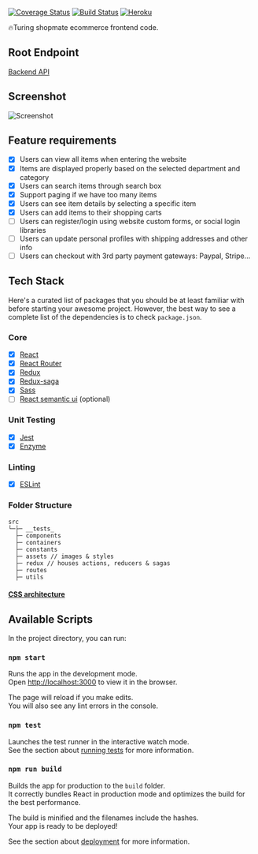 [![Coverage Status](https://coveralls.io/repos/github/p8ul/shopmate-ecommerce-frontend/badge.svg?branch=develop&cacheBuster=1)](https://coveralls.io/github/p8ul/shopmate-ecommerce-frontend?branch=develop&cacheBuster=1)
[![Build Status](https://travis-ci.org/p8ul/shopmate-ecommerce-frontend.svg?branch=develop&cacheBuster=1)](https://travis-ci.org/p8ul/shopmate-ecommerce-frontend)
[![Heroku](https://heroku-badge.herokuapp.com/?app=shopmate&style=flat)](https://shopmate.herokuapp.com/)

🔥Turing shopmate ecommerce frontend code.

## Root Endpoint
[Backend API](backendapi.turing.com/docs)

## Screenshot
![Screenshot](/screenshots/screenshot.gif?raw=true "Screenshot")
## Feature requirements
- [x] Users can view all items when entering the website
- [x] Items are displayed properly based on the selected department and category
- [x] Users can search items through search box
- [x] Support paging if we have too many items
- [x] Users can see item details by selecting a specific item
- [x] Users can add items to their shopping carts
- [ ] Users can register/login using website custom forms, or social login libraries
- [ ] Users can update personal profiles with shipping addresses and other info
- [ ] Users can checkout with 3rd party payment gateways: Paypal, Stripe…

## Tech Stack

Here's a curated list of packages that you should be at least familiar with before starting your awesome project. However, the best way to see a complete list of the dependencies is to check `package.json`.

### Core

- [x] [React](https://facebook.github.io/react/)
- [x] [React Router](https://github.com/ReactTraining/react-router)
- [x] [Redux](http://redux.js.org/)
- [x] [Redux-saga](https://redux-saga.js.org/docs/introduction/BeginnerTutorial.html)
- [x] [Sass](https://sass-lang.com/)
- [ ] [React semantic ui](https://react.semantic-ui.com) (optional)

### Unit Testing

- [x] [Jest](http://facebook.github.io/jest/)
- [X] [Enzyme](http://airbnb.io/enzyme/)

### Linting

- [X] [ESLint](http://eslint.org/)

### Folder Structure

```
src
└─├─ __tests_
  ├─ components
  ├─ containers
  ├─ constants
  ├─ assets // images & styles
  ├─ redux // houses actions, reducers & sagas
  ├─ routes
  ├─ utils
```
#### [CSS architecture](https://sass-guidelin.es/#architecture)

## Available Scripts

In the project directory, you can run:

### `npm start`

Runs the app in the development mode.<br>
Open [http://localhost:3000](http://localhost:3000) to view it in the browser.

The page will reload if you make edits.<br>
You will also see any lint errors in the console.

### `npm test`

Launches the test runner in the interactive watch mode.<br>
See the section about [running tests](https://facebook.github.io/create-react-app/docs/running-tests) for more information.

### `npm run build`

Builds the app for production to the `build` folder.<br>
It correctly bundles React in production mode and optimizes the build for the best performance.

The build is minified and the filenames include the hashes.<br>
Your app is ready to be deployed!

See the section about [deployment](https://facebook.github.io/create-react-app/docs/deployment) for more information.

